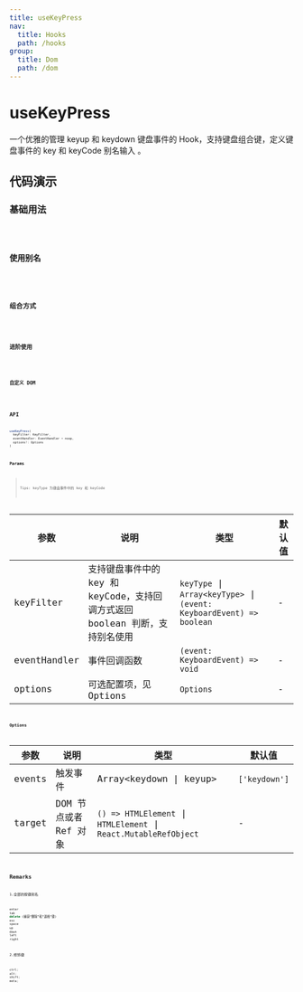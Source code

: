 ```yaml
---
title: useKeyPress
nav:
  title: Hooks
  path: /hooks
group:
  title: Dom
  path: /dom
---
```


# useKeyPress

一个优雅的管理 keyup 和 keydown 键盘事件的 Hook，支持键盘组合键，定义键盘事件的 key 和 keyCode 别名输入 。

## 代码演示

### 基础用法

<code src="./demo/demo1.tsx" />

### 使用别名

<code src="./demo/demo2.tsx" />

### 组合方式

<code src="./demo/demo3.tsx" />

### 进阶使用

<code src="./demo/demo4.tsx" />

### 自定义 DOM

<code src="./demo/demo5.tsx" />

## API

```typescript
useKeyPress(
  keyFilter: KeyFilter,
  eventHandler: EventHandler = noop,
  options?: Options
)
```

### Params

> Tips: keyType 为键盘事件中的 key 和 keyCode

| 参数         | 说明                                                                         | 类型                                                                 | 默认值 |
| ------------ | ---------------------------------------------------------------------------- | -------------------------------------------------------------------- | ------ |
| keyFilter    | 支持键盘事件中的 key 和 keyCode，支持回调方式返回 boolean 判断，支持别名使用 | `keyType` \| `Array<keyType>` \| `(event: KeyboardEvent) => boolean` | -      |
| eventHandler | 事件回调函数                                                                 | `(event: KeyboardEvent) => void`                                     | -      |
| options      | 可选配置项，见 Options                                                       | `Options`                                                            | -      |

### Options

| 参数   | 说明                  | 类型                                                             | 默认值        |
| ------ | --------------------- | ---------------------------------------------------------------- | ------------- |
| events | 触发事件              | Array<keydown \| keyup\>                                         | `['keydown']` |
| target | DOM 节点或者 Ref 对象 | `() => HTMLElement` \| `HTMLElement` \| `React.MutableRefObject` | -             |

## Remarks

1.全部的按键别名

```javascript
enter
tab
delete (捕获“删除”和“退格”键)
esc
space
up
down
left
right
```

2.修饰键

```javascript
ctrl;
alt;
shift;
meta;
```
